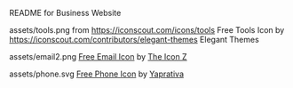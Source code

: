 README for Business Website

assets/tools.png from https://iconscout.com/icons/tools Free Tools Icon by https://iconscout.com/contributors/elegant-themes Elegant Themes

assets/email2.png <a href="https://iconscout.com/icons/email" target="_blank">Free Email Icon</a> by <a href="https://iconscout.com/contributors/theiconz" target="_blank">The Icon Z</a>

assets/phone.svg <a href="https://iconscout.com/icons/phone" target="_blank">Free Phone Icon</a> by <a href="https://iconscout.com/contributors/yogiaprelliyanto" target="_blank">Yaprativa</a>
